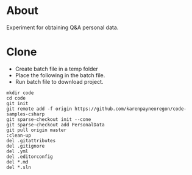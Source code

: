 ﻿# About

Experiment for obtaining Q&A personal data.

# Clone

- Create batch file in a temp folder
- Place the following in the batch file.
- Run batch file to download project.

```batch
mkdir code
cd code
git init
git remote add -f origin https://github.com/karenpayneoregon/code-samples-csharp
git sparse-checkout init --cone
git sparse-checkout add PersonalData
git pull origin master
:clean-up
del .gitattributes
del .gitignore
del .yml
del .editorconfig
del *.md
del *.sln
```